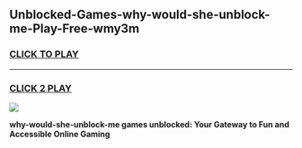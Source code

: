 
## Unblocked-Games-why-would-she-unblock-me-Play-Free-wmy3m
<h3>
<a href="https://premium76.site?title=why-would-she-unblock-me&ref=19M">CLICK TO PLAY</a></h3>
<hr>

<h3>
<a href="https://premium76.site?title=why-would-she-unblock-me&ref=19M">CLICK 2 PLAY</a>
  
</h3>

<a href="https://premium76.site?title=why-would-she-unblock-me&ref=19M"><img src="https://clearcache.store/games.png"></a>


**why-would-she-unblock-me games unblocked: Your Gateway to Fun and Accessible Online Gaming**
